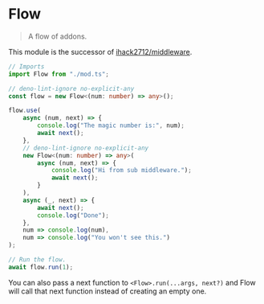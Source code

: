 # Flow

> A flow of addons.

This module is the successor of [ihack2712/middleware](https://github.com/ihack2712/middleware).

```ts
// Imports
import Flow from "./mod.ts";

// deno-lint-ignore no-explicit-any
const flow = new Flow<(num: number) => any>();

flow.use(
	async (num, next) => {
		console.log("The magic number is:", num);
		await next();
	},
	// deno-lint-ignore no-explicit-any
	new Flow<(num: number) => any>(
		async (num, next) => {
			console.log("Hi from sub middleware.");
			await next();
		}
	),
	async (_, next) => {
		await next();
		console.log("Done");
	},
	num => console.log(num),
	num => console.log("You won't see this.")
);

// Run the flow.
await flow.run(1);
```

You can also pass a next function to `<Flow>.run(...args, next?)` and Flow will call that next function instead of creating an empty one.
